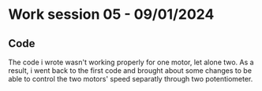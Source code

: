 # Work session 05 - 09/01/2024

## Code

The code i wrote wasn't working properly for one motor, let alone two. As a result, i went back to the first code and brought about some changes to be able to control the two motors' speed separatly through two potentiometer.